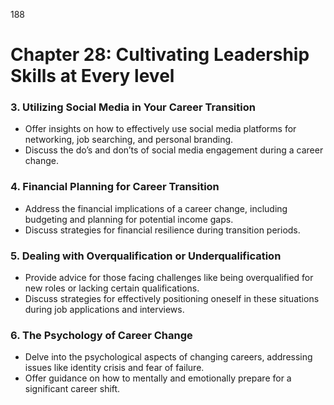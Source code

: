 188 

# **Chapter 28: Cultivating Leadership Skills at Every level**


### **3. Utilizing Social Media in Your Career Transition**

- Offer insights on how to effectively use social media platforms for networking, job searching, and 
personal branding.
- Discuss the do’s and don’ts of social media engagement during a career change.

### **4. Financial Planning for Career Transition**

- Address the financial implications of a career change, including budgeting and planning for potential 
income gaps.
- Discuss strategies for financial resilience during transition periods.

### **5. Dealing with Overqualification or Underqualification**

- Provide advice for those facing challenges like being overqualified for new roles or lacking certain 
qualifications.
- Discuss strategies for effectively positioning oneself in these situations during job applications and 
interviews.

### **6. The Psychology of Career Change**

- Delve into the psychological aspects of changing careers, addressing issues like identity crisis and fear of 
failure.
- Offer guidance on how to mentally and emotionally prepare for a significant career shift.

